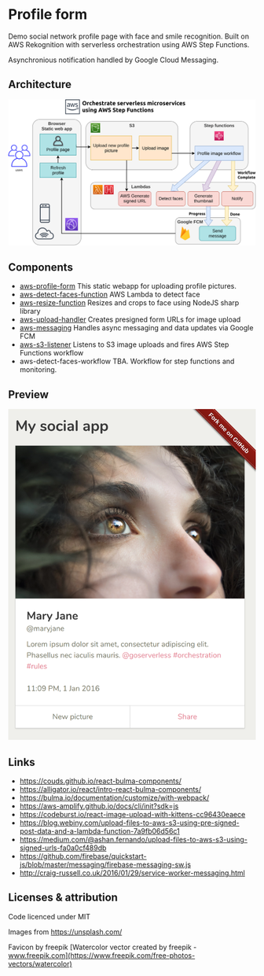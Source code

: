 # Profile form

Demo social network profile page with face and smile recognition. Built on AWS Rekognition with serverless orchestration using AWS Step Functions.

Asynchronious notification handled by Google Cloud Messaging.

## Architecture

![Architecture](architecture.png)

## Components

- [aws-profile-form](https://github.com/huksley/aws-profile-form/) This static webapp for uploading profile pictures.
- [aws-detect-faces-function](https://github.com/huksley/aws-detect-faces-function/) AWS Lambda to detect face
- [aws-resize-function](https://github.com/huksley/aws-resize-function/) Resizes and crops to face using NodeJS sharp library
- [aws-upload-handler](https://github.com/huksley/aws-upload-handler/) Creates presigned form URLs for image upload
- [aws-messaging](https://github.com/huksley/aws-messaging/) Handles async messaging and data updates via Google FCM
- [aws-s3-listener](https://github.com/huksley/aws-s3-listener/) Listens to S3 image uploads and fires AWS Step Functions workflow
- aws-detect-faces-workflow TBA. Workflow for step functions and monitoring.

## Preview

![Preview](assets/preview.png)

## Links

- https://couds.github.io/react-bulma-components/
- https://alligator.io/react/intro-react-bulma-components/
- https://bulma.io/documentation/customize/with-webpack/
- https://aws-amplify.github.io/docs/cli/init?sdk=js
- https://codeburst.io/react-image-upload-with-kittens-cc96430eaece
- https://blog.webiny.com/upload-files-to-aws-s3-using-pre-signed-post-data-and-a-lambda-function-7a9fb06d56c1
- https://medium.com/@ashan.fernando/upload-files-to-aws-s3-using-signed-urls-fa0a0cf489db
- https://github.com/firebase/quickstart-js/blob/master/messaging/firebase-messaging-sw.js
- http://craig-russell.co.uk/2016/01/29/service-worker-messaging.html

## Licenses & attribution

Code licenced under MIT

Images from https://unsplash.com/

Favicon by freepik [Watercolor vector created by freepik - www.freepik.com](https://www.freepik.com/free-photos-vectors/watercolor)
